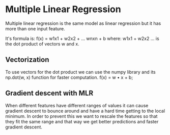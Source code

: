 # Multiple Linear Regression

Multiple linear regression is the same model as linear regression but it has more than one input feature.

It's formula is: f(x) = w1x1 + w2x2 + ... wnxn + b
where: w1x1 + w2x2 ... is the dot product of vectors w and x.

## Vectorization 

To use vectors for the dot product we can use the numpy library and its np.dot(w, x) function for faster computation.
f(x) = w • x + b;

## Gradient descent with MLR

When different features have different ranges of values it can cause gradient descent to bounce around and have a hard time getting to the local minimum.
In order to prevent this we want to rescale the features so that they fit the same range and that way we get better predictions and faster gradient descent. 
